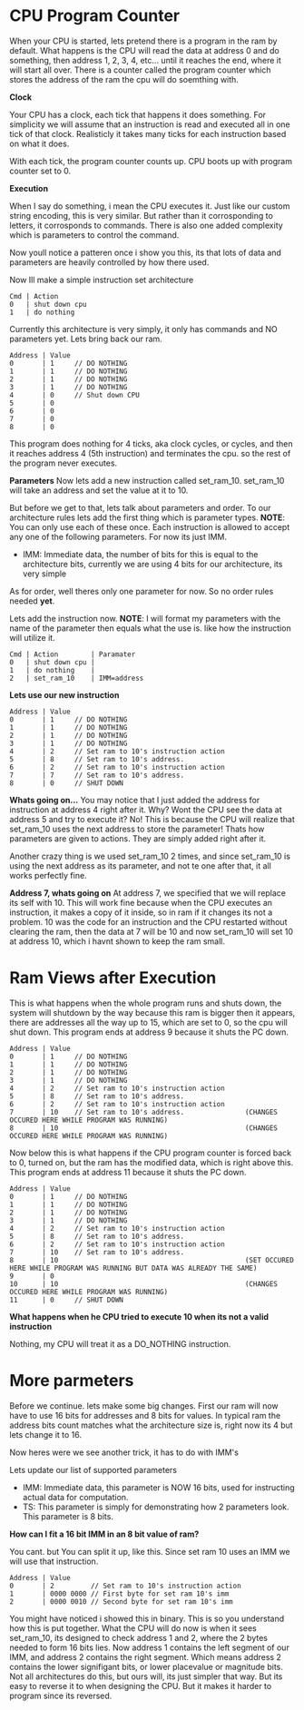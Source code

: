 # CPU Program Counter
When your CPU is started, lets pretend there is a program in the ram by default. What happens is the CPU will read the data at address 0 and do something, then address 1, 2, 3, 4, etc... until it reaches the end, where it will start all over. There is a counter called the program counter which stores the address of the ram the cpu will do soemthing with.

**Clock**

Your CPU has a clock, each tick that happens it does something. For simplicity we will assume that an instruction is read and executed all in one tick of that clock. Realisticly it takes many ticks for each instruction based on what it does. 

With each tick, the program counter counts up. CPU boots up with program counter set to 0.

**Execution**

When I say do something, i mean the CPU executes it. Just like our custom string encoding, this is very similar. But rather than it corrosponding to letters, it corrosponds to commands. There is also one added complexity which is parameters to control the command.

Now youll notice a patteren once i show you this, its that lots of data and parameters are heavily controlled by how there used.

Now Ill make a simple instruction set architecture
```
Cmd | Action
0   | shut down cpu
1   | do nothing
```

Currently this architecture is very simply, it only has commands and NO parameters yet.
Lets bring back our ram.
```
Address | Value
0       | 1     // DO NOTHING
1       | 1     // DO NOTHING
2       | 1     // DO NOTHING
3       | 1     // DO NOTHING
4       | 0     // Shut down CPU
5       | 0
6       | 0
7       | 0
8       | 0
```

This program does nothing for 4 ticks, aka clock cycles, or cycles, and then it reaches address 4 (5th instruction) and terminates the cpu. so the rest of the program never executes.

**Parameters**
Now lets add a new instruction called set_ram_10. set_ram_10 will take an address and set the value at it to 10.

But before we get to that, lets talk about parameters and order. To our architecture rules lets add the first thing which is parameter types. **NOTE**: You can only use each of these once. Each instruction is allowed to accept any one of the following parameters. For now its just IMM.
- IMM: Immediate data, the number of bits for this is equal to the architecture bits, currently we are using 4 bits for our architecture, its very simple

As for order, well theres only one parameter for now. So no order rules needed **yet**.

Lets add the instruction now. **NOTE**: I will format my parameters with the name of the parameter then equals what the use is. like how the instruction will utilize it.
```
Cmd | Action        | Paramater
0   | shut down cpu | 
1   | do nothing    |
2   | set_ram_10    | IMM=address
```

**Lets use our new instruction**
```
Address | Value
0       | 1     // DO NOTHING
1       | 1     // DO NOTHING
2       | 1     // DO NOTHING
3       | 1     // DO NOTHING
4       | 2     // Set ram to 10's instruction action
5       | 8     // Set ram to 10's address.
6       | 2     // Set ram to 10's instruction action
7       | 7     // Set ram to 10's address.
8       | 0     // SHUT DOWN
```

**Whats going on...**
You may notice that I just added the address for instruction at address 4 right after it. Why? Wont the CPU see the data at address 5 and try to execute it? No! This is because the CPU will realize that set_ram_10 uses the next address to store the parameter! Thats how parameters are given to actions. They are simply added right after it.

Another crazy thing is we used set_ram_10 2 times, and since set_ram_10 is using the next address as its parameter, and not te one after that, it all works perfectly fine. 

**Address 7, whats going on**
At address 7, we specified that we will replace its self with 10. This will work fine because when the CPU executes an instruction, it makes a copy of it inside, so in ram if it changes its not a problem. 10 was the code for an instruction and the CPU restarted without clearing the ram, then the data at 7 will be 10 and now set_ram_10 will set 10 at address 10, which i havnt shown to keep the ram small.

# Ram Views after Execution
This is what happens when the whole program runs and shuts down, the system will shutdown by the way because this ram is bigger then it appears, there are addresses all the way up to 15, which are set to 0, so the cpu will shut down. This program ends at address 9 because it shuts the PC down.
```
Address | Value
0       | 1     // DO NOTHING
1       | 1     // DO NOTHING
2       | 1     // DO NOTHING
3       | 1     // DO NOTHING
4       | 2     // Set ram to 10's instruction action
5       | 8     // Set ram to 10's address.
6       | 2     // Set ram to 10's instruction action
7       | 10    // Set ram to 10's address.               (CHANGES OCCURED HERE WHILE PROGRAM WAS RUNNING)
8       | 10                                              (CHANGES OCCURED HERE WHILE PROGRAM WAS RUNNING)
```

Now below this is what happens if the CPU program counter is forced back to 0, turned on, but the ram has the modified data, which is right above this. This program ends at address 11 because it shuts the PC down.

```
Address | Value
0       | 1     // DO NOTHING
1       | 1     // DO NOTHING
2       | 1     // DO NOTHING
3       | 1     // DO NOTHING
4       | 2     // Set ram to 10's instruction action
5       | 8     // Set ram to 10's address.
6       | 2     // Set ram to 10's instruction action
7       | 10    // Set ram to 10's address.               
8       | 10                                              (SET OCCURED HERE WHILE PROGRAM WAS RUNNING BUT DATA WAS ALREADY THE SAME)
9       | 0
10      | 10                                              (CHANGES OCCURED HERE WHILE PROGRAM WAS RUNNING)
11      | 0     // SHUT DOWN
```

**What happens when he CPU tried to execute 10 when its not a valid instruction**

Nothing, my CPU will treat it as a DO_NOTHING instruction.

# More parmeters
Before we continue. lets make some big changes. First our ram will now have to use 16 bits for addresses and 8 bits for values. In typical ram the address bits count matches what the architecture size is, right now its 4 but lets change it to 16.

Now heres were we see another trick, it has to do with IMM's

Lets update our list of supported parameters
- IMM: Immediate data, this parameter is NOW 16 bits, used for instructing actual data for computation.
- TS: This parameter is simply for demonstrating how 2 parameters look. This parameter is 8 bits.

**How can I fit a 16 bit IMM in an 8 bit value of ram?**

You cant. but You can split it up, like this. Since set ram 10 uses an IMM we will use that instruction.

```
Address | Value
0       | 2         // Set ram to 10's instruction action
1       | 0000 0000 // First byte for set ram 10's imm
2       | 0000 0010 // Second byte for set ram 10's imm
```

You might have noticed i showed this in binary. This is so you understand how this is put together. What the CPU will do now is when it sees set_ram_10, its designed to check address 1 and 2, where the 2 bytes needed to form 16 bits lies. Now address 1 contains the left segment of our IMM, and address 2 contains the right segment. Which means address 2 contains the lower signifigant bits, or lower placevalue or magnitude bits. Not all architectures do this, but ours will, its just simpler that way. But its easy to reverse it to when designing the CPU. But it makes it harder to program since its reversed.
